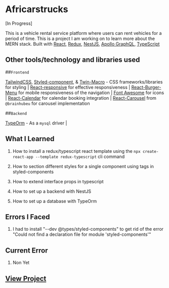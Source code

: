 # Africarstrucks

[In Progress]

This is a vehicle rental service platform where users can rent vehicles for a period of time. This is a project I am working on to learn more about the MERN stack. Built with [React](https://reactjs.org/), [Redux](https://redux.js.org/), [NestJS](https://nestjs.com/), [Apollo GraphQL](https://www.apollographql.com/), [TypeScript](https://www.typescriptlang.org/)

## Other tools/technology and libraries used

  ##`Frontend`

 [TailwindCSS](https://tailwindcss.com/), [Styled-component](https://styled-components.com/), & [Twin-Macro](https://www.npmjs.com/package/twin.macro) - CSS frameworks/libraries for styling | [React-responsive](https://www.npmjs.com/package/react-responsive) for effective responsiveness | [React-Burger-Menu](https://www.npmjs.com/package/react-burger-menu) for mobile responsiveness of the navigation | [Font Awesome](https://fontawesome.com/) for icons | [React-Calendar](https://www.npmjs.com/package/react-calendar) for calendar booking integration | [React-Carousel](https://www.npmjs.com/package/@brainhubeu/react-carousel) from `@brainhubeu` for carousel implementation

  ##`Backend`

  [TypeOrm](https://typeorm.io/) - As a `mysql` driver |

## What I Learned

  1. How to install a redux/typescript react template using the `npx create-react-app --template redux-typescript` cli command

  2. How to section different styles for a single component using tags in styled-components

  3. How to extend interface props in typescript

  4. How to set up a backend with NestJS

  5. How to set up a database with TypeOrm

## Errors I Faced

  1. I had to install "--dev @types/styled-components" to get rid of the error "Could not find a declaration file for module 'styled-components'"

## Current Error
  
  1. Non Yet

## [View Project](https://africarstrucks.vercel.app/)
